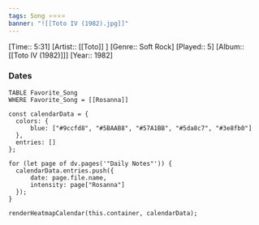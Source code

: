 ```yaml
---
tags: Song ⭐⭐⭐⭐ 
banner: "![[Toto IV (1982).jpg]]"
---
```

[Time:: 5:31]
[Artist:: [[Toto]] ]
[Genre:: Soft Rock]
[Played:: 5]
[Album:: [[Toto IV (1982)]]]
[Year:: 1982]
### Dates
````dataview
TABLE Favorite_Song
WHERE Favorite_Song = [[Rosanna]]
````
  ```dataviewjs
const calendarData = { 
	colors: { 
		blue: ["#9ccfd8", "#5BAAB8", "#57A1BB", "#5da8c7", "#3e8fb0"] 
	}, 
	entries: [] 
}; 

for (let page of dv.pages('"Daily Notes"')) { 
	calendarData.entries.push({ 
		date: page.file.name, 
		intensity: page["Rosanna"]
	}); 
} 

renderHeatmapCalendar(this.container, calendarData);
```
